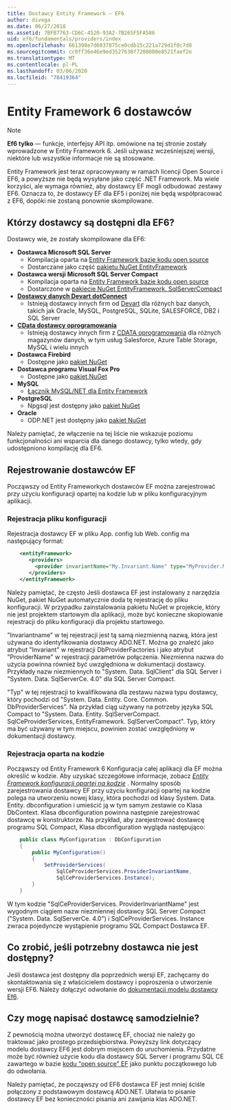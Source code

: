 ```yaml
---
title: Dostawcy Entity Framework — EF6
author: divega
ms.date: 06/27/2018
ms.assetid: 7BFB7763-CD6C-4520-93A2-7B265F5FA586
uid: ef6/fundamentals/providers/index
ms.openlocfilehash: 661398e7d6037875ce0cdb15c221a729d1f0c7d8
ms.sourcegitcommit: cc0ff36e46e9ed3527638f7208000e8521faef2e
ms.translationtype: MT
ms.contentlocale: pl-PL
ms.lasthandoff: 03/06/2020
ms.locfileid: "78419364"
---
```

# <a name="entity-framework-6-providers"></a>Entity Framework 6 dostawców
> [!NOTE]
> **Ef6 tylko** — funkcje, interfejsy API itp. omówione na tej stronie zostały wprowadzone w Entity Framework 6. Jeśli używasz wcześniejszej wersji, niektóre lub wszystkie informacje nie są stosowane.

Entity Framework jest teraz opracowywany w ramach licencji Open Source i EF6, a powyższe nie będą wysyłane jako część .NET Framework. Ma wiele korzyści, ale wymaga również, aby dostawcy EF mogli odbudować zestawy EF6. Oznacza to, że dostawcy EF dla EF5 i poniżej nie będą współpracować z EF6, dopóki nie zostaną ponownie skompilowane.

## <a name="which-providers-are-available-for-ef6"></a>Którzy dostawcy są dostępni dla EF6?

Dostawcy wie, że zostały skompilowane dla EF6:

*   **Dostawca Microsoft SQL Server**
    *   Kompilacja oparta na [Entity Framework bazie kodu open source](https://github.com/aspnet/EntityFramework6)
    *   Dostarczane jako część [pakietu NuGet EntityFramework](https://nuget.org/packages/EntityFramework)
*   **Dostawca wersji Microsoft SQL Server Compact**
    *   Kompilacja oparta na [Entity Framework bazie kodu open source](https://github.com/aspnet/EntityFramework6)
    *   Dostarczone w [pakiecie NuGet EntityFramework. SqlServerCompact](https://nuget.org/packages/EntityFramework.SqlServerCompact)
*   [**Dostawcy danych Devart dotConnect**](https://www.devart.com/dotconnect/)
    *   Istnieją dostawcy innych firm od [Devart](https://www.devart.com/) dla różnych baz danych, takich jak Oracle, MySQL, PostgreSQL, SQLite, SALESFORCE, DB2 i SQL Server
*   [**CData dostawcy oprogramowania**](https://www.cdata.com/ado/)
    *   Istnieją dostawcy innych firm z [CDATA oprogramowania](https://www.cdata.com/ado/) dla różnych magazynów danych, w tym usług Salesforce, Azure Table Storage, MySQL i wielu innych
*   **Dostawca Firebird**
    *   Dostępne jako [pakiet NuGet](https://www.nuget.org/packages/EntityFramework.Firebird/)
*   **Dostawca programu Visual Fox Pro**
    *   Dostępne jako [pakiet NuGet](https://www.nuget.org/packages/VFPEntityFrameworkProvider2/)
*   **MySQL**
    *   [Łącznik MySQL/NET dla Entity Framework](https://dev.mysql.com/doc/connector-net/en/connector-net-entityframework60.html)
*   **PostgreSQL**
    *   Npgsql jest dostępny jako [pakiet NuGet](https://www.nuget.org/packages/EntityFramework6.Npgsql/)
*   **Oracle**
    *   ODP.NET jest dostępny jako [pakiet NuGet](https://www.nuget.org/packages/Oracle.ManagedDataAccess.EntityFramework/)

Należy pamiętać, że włączenie na tej liście nie wskazuje poziomu funkcjonalności ani wsparcia dla danego dostawcy, tylko wtedy, gdy udostępniono kompilację dla EF6.

## <a name="registering-ef-providers"></a>Rejestrowanie dostawców EF

Począwszy od Entity Frameworkych dostawców EF można zarejestrować przy użyciu konfiguracji opartej na kodzie lub w pliku konfiguracyjnym aplikacji.

### <a name="config-file-registration"></a>Rejestracja pliku konfiguracji

Rejestracja dostawcy EF w pliku App. config lub Web. config ma następujący format:


``` xml
    <entityFramework>
       <providers>
         <provider invariantName="My.Invariant.Name" type="MyProvider.MyProviderServices, MyAssembly" />
       </providers>
    </entityFramework>
```

Należy pamiętać, że często Jeśli dostawca EF jest instalowany z narzędzia NuGet, pakiet NuGet automatycznie doda tę rejestrację do pliku konfiguracji. W przypadku zainstalowania pakietu NuGet w projekcie, który nie jest projektem startowym dla aplikacji, może być konieczne skopiowanie rejestracji do pliku konfiguracji dla projektu startowego.

"Invariantname" w tej rejestracji jest tą samą niezmienną nazwą, która jest używana do identyfikowania dostawcy ADO.NET. Można go znaleźć jako atrybut "Invariant" w rejestracji DbProviderFactories i jako atrybut "ProviderName" w rejestracji parametrów połączenia. Niezmienna nazwa do użycia powinna również być uwzględniona w dokumentacji dostawcy. Przykłady nazw niezmiennych to "System. Data. SqlClient" dla SQL Server i "System. Data. SqlServerCe. 4.0" dla SQL Server Compact.

"Typ" w tej rejestracji to kwalifikowana dla zestawu nazwa typu dostawcy, który pochodzi od "System. Data. Entity. Core. Common. DbProviderServices". Na przykład ciąg używany na potrzeby języka SQL Compact to "System. Data. Entity. SqlServerCompact. SqlCeProviderServices, EntityFramework. SqlServerCompact". Typ, który ma być używany w tym miejscu, powinien zostać uwzględniony w dokumentacji dostawcy.

### <a name="code-based-registration"></a>Rejestracja oparta na kodzie

Począwszy od Entity Framework 6 Konfiguracja całej aplikacji dla EF można określić w kodzie. Aby uzyskać szczegółowe informacje, zobacz _[Entity Framework konfiguracji opartej na kodzie](https://msdn.microsoft.com/data/jj680699)_ . Normalny sposób zarejestrowania dostawcy EF przy użyciu konfiguracji opartej na kodzie polega na utworzeniu nowej klasy, która pochodzi od klasy System. Data. Entity. dbconfiguration i umieścić ją w tym samym zestawie co Klasa DbContext. Klasa dbconfiguration powinna następnie zarejestrować dostawcę w konstruktorze. Na przykład, aby zarejestrować dostawcę programu SQL Compact, Klasa dbconfiguration wygląda następująco:

``` csharp
    public class MyConfiguration : DbConfiguration
    {
        public MyConfiguration()
        {
            SetProviderServices(
                SqlCeProviderServices.ProviderInvariantName,
                SqlCeProviderServices.Instance);
        }
    }
```

W tym kodzie "SqlCeProviderServices. ProviderInvariantName" jest wygodnym ciągiem nazw niezmiennej dostawcy SQL Server Compact ("System. Data. SqlServerCe. 4.0") i SqlCeProviderServices. Instance zwraca pojedyncze wystąpienie programu SQL Compact Dostawca EF.

## <a name="what-if-the-provider-i-need-isnt-available"></a>Co zrobić, jeśli potrzebny dostawca nie jest dostępny?

Jeśli dostawca jest dostępny dla poprzednich wersji EF, zachęcamy do skontaktowania się z właścicielem dostawcy i poproszenia o utworzenie wersji EF6. Należy dołączyć odwołanie do [dokumentacji modelu dostawcy Ef6](~/ef6/fundamentals/providers/provider-model.md).

## <a name="can-i-write-a-provider-myself"></a>Czy mogę napisać dostawcę samodzielnie?

Z pewnością można utworzyć dostawcę EF, chociaż nie należy go traktować jako prostego przedsiębiorstwa. Powyższy link dotyczący modelu dostawcy EF6 jest dobrym miejscem do uruchomienia. Przydatne może być również użycie kodu dla dostawcy SQL Server i programu SQL CE zawartego w bazie [kodu "open source" EF](https://github.com/aspnet/EntityFramework6) jako punktu początkowego lub do odwołania.

Należy pamiętać, że począwszy od EF6 dostawca EF jest mniej ściśle połączony z podstawowym dostawcą ADO.NET. Ułatwia to pisanie dostawcy EF bez konieczności pisania ani zawijania klas ADO.NET.
